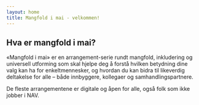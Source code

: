 ```yaml
---
layout: home 
title: Mangfold i mai - velkommen!
---
```

## Hva er mangfold i mai?

«Mangfold i mai» er en arrangement-serie rundt mangfold, inkludering og universell utforming som skal hjelpe deg å forstå hvilken betydning dine valg kan ha for enkeltmennesker, og hvordan du kan bidra til likeverdig deltakelse for alle – både innbyggere, kollegaer og samhandlingspartnere.

De fleste arrangementene er digitale og åpen for alle, også folk som ikke jobber i NAV.